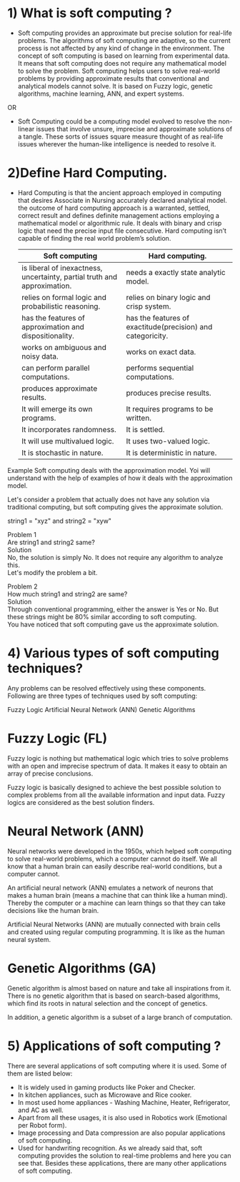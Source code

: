 # 1) What is soft computing ?
- Soft computing provides an approximate but precise solution for real-life problems.
The algorithms of soft computing are adaptive, so the current process is not affected by any kind of change in the environment.
The concept of soft computing is based on learning from experimental data. It means that soft computing does not require any mathematical model to solve the problem.
Soft computing helps users to solve real-world problems by providing approximate results that conventional and analytical models cannot solve.
It is based on Fuzzy logic, genetic algorithms, machine learning, ANN, and expert systems.

OR

- Soft Computing could be a computing model evolved to resolve the non-linear issues that involve unsure, imprecise and approximate solutions of a tangle.
These sorts of issues square measure thought of as real-life issues wherever the human-like intelligence is needed to resolve it.


# 2)Define Hard Computing.
- Hard Computing is that the ancient approach employed in computing that desires Associate in Nursing accurately declared analytical model. the outcome of hard computing approach is a warranted, settled, correct result and defines definite management actions employing a mathematical model or algorithmic rule. 
  It deals with binary and crisp logic that need the precise input file consecutive. Hard computing isn’t capable of finding the real world problem’s solution.
  
  
   Soft computing | Hard computing.  
  --- | --- 
   is liberal of inexactness, uncertainty, partial truth and approximation. |  needs a exactly state analytic model.
	 relies on formal logic and probabilistic reasoning. |	 relies on binary logic and crisp system.
	 has the features of approximation and dispositionality.  |	 has the features of exactitude(precision) and categoricity.
	 works on ambiguous and noisy data. |	 works on exact data.
	 can perform parallel computations. |	 performs sequential computations.
	 produces approximate results. |    produces precise results.
	 It will emerge its own programs. |  It requires programs to be written.
	 It incorporates randomness. | It is settled.
	 It will use multivalued logic. |	It uses two-valued logic.
	 It is stochastic in nature. | It is deterministic in nature.


Example
Soft computing deals with the approximation model. Yoi will understand with the help of examples of how it deals with the approximation model.

Let's consider a problem that actually does not have any solution via traditional computing, but soft computing gives the approximate solution.

string1 = "xyz" and string2 = "xyw"

Problem 1  
Are string1 and string2 same?  
Solution  
No, the solution is simply No. It does not require any algorithm to analyze this.  
Let's modify the problem a bit.

Problem 2  
How much string1 and string2 are same?  
Solution  
Through conventional programming, either the answer is Yes or No. But these strings might be 80% similar according to soft computing.  
You have noticed that soft computing gave us the approximate solution.

# 4) Various types of soft computing techniques?
Any problems can be resolved effectively using these components. Following are three types of techniques used by soft computing:

Fuzzy Logic
Artificial Neural Network (ANN)
Genetic Algorithms

# Fuzzy Logic (FL)
Fuzzy logic is nothing but mathematical logic which tries to solve problems with an open and imprecise spectrum of data. It makes it easy to obtain an array of 
precise conclusions.

Fuzzy logic is basically designed to achieve the best possible solution to complex problems from all the available information and input data. 
Fuzzy logics are considered as the best solution finders.

# Neural Network (ANN)
Neural networks were developed in the 1950s, which helped soft computing to solve real-world problems, which a computer cannot do itself. We all know that a human brain can easily describe real-world conditions, but a computer cannot.


An artificial neural network (ANN) emulates a network of neurons that makes a human brain (means a machine that can think like a human mind). 
Thereby the computer or a machine can learn things so that they can take decisions like the human brain.

Artificial Neural Networks (ANN) are mutually connected with brain cells and created using regular computing programming. 
It is like as the human neural system.

# Genetic Algorithms (GA)
Genetic algorithm is almost based on nature and take all inspirations from it. 
There is no genetic algorithm that is based on search-based algorithms, which find its roots in natural selection and the concept of genetics.


In addition, a genetic algorithm is a subset of a large branch of computation.


# 5) Applications of soft computing ?

There are several applications of soft computing where it is used. Some of them are listed below:

- It is widely used in gaming products like Poker and Checker.
- In kitchen appliances, such as Microwave and Rice cooker.
- In most used home appliances - Washing Machine, Heater, Refrigerator, and AC as well.
- Apart from all these usages, it is also used in Robotics work (Emotional per Robot form).
- Image processing and Data compression are also popular applications of soft computing.
- Used for handwriting recognition.
As we already said that, soft computing provides the solution to real-time problems and here you can see that. Besides these applications, there are many other applications of soft computing.
